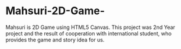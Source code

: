 # Mahsuri-2D-Game-
Mahsuri is 2D Game using HTML5 Canvas. This project was 2nd Year project and the result of cooperation with international student, who provides the game and story idea for us.
